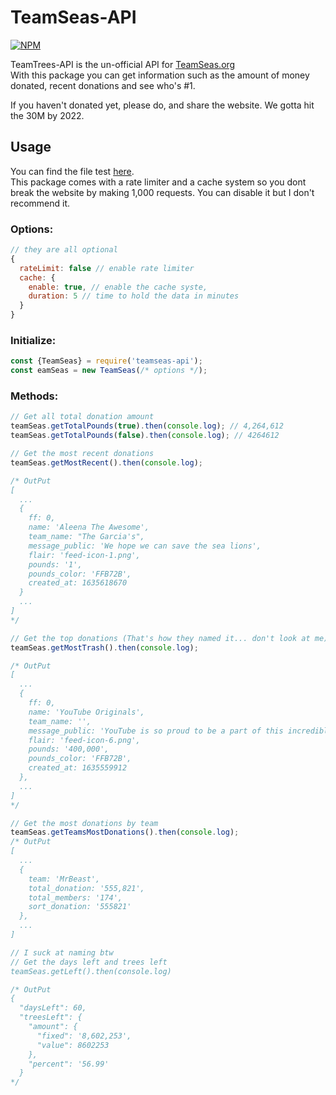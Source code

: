 # TeamSeas-API

[![NPM](https://nodei.co/npm/teamseas-api.png)](https://www.npmjs.com/package/teamseas-api)

TeamTrees-API is the un-official API for [TeamSeas.org](https://teamseas.org/)\
With this package you can get information such as the amount of money donated, recent donations
and see who's #1.

If you haven't donated yet, please do, and share the website. We gotta hit the 30M by 2022.

## Usage
You can find the file test [here](https://github.com/Jacxk/TeamSeas-API/blob/master/test.js).\
This package comes with a rate limiter and a cache system so you dont break the website by making 1,000 requests.
You can disable it but I don't recommend it.

### Options:
```js
// they are all optional
{
  rateLimit: false // enable rate limiter
  cache: {
    enable: true, // enable the cache syste,
    duration: 5 // time to hold the data in minutes
  }
}
```

### Initialize:
```js
const {TeamSeas} = require('teamseas-api');
const eamSeas = new TeamSeas(/* options */);
```

### Methods:
```js
// Get all total donation amount
teamSeas.getTotalPounds(true).then(console.log); // 4,264,612
teamSeas.getTotalPounds(false).then(console.log); // 4264612

// Get the most recent donations
teamSeas.getMostRecent().then(console.log);

/* OutPut
[
  ...
  {
    ff: 0,
    name: 'Aleena The Awesome',
    team_name: "The Garcia's",
    message_public: 'We hope we can save the sea lions',
    flair: 'feed-icon-1.png',
    pounds: '1',
    pounds_color: 'FFB72B',
    created_at: 1635618670
  }
  ...
]
*/

// Get the top donations (That's how they named it... don't look at me)
teamSeas.getMostTrash().then(console.log);

/* OutPut
[
  ...
  {
    ff: 0,
    name: 'YouTube Originals',
    team_name: '',
    message_public: 'YouTube is so proud to be a part of this incredible project. And encourage everyone to join TeamSeas in this effort!',
    flair: 'feed-icon-6.png',
    pounds: '400,000',
    pounds_color: 'FFB72B',
    created_at: 1635559912
  },
  ...
]
*/

// Get the most donations by team
teamSeas.getTeamsMostDonations().then(console.log);
/* OutPut
[
  ...
  {
    team: 'MrBeast',
    total_donation: '555,821',
    total_members: '174',
    sort_donation: '555821'
  },
  ...
]

// I suck at naming btw
// Get the days left and trees left
teamSeas.getLeft().then(console.log)

/* OutPut
{
  "daysLeft": 60,
  "treesLeft": {
    "amount": {
      "fixed": '8,602,253',
      "value": 8602253
    },
    "percent": '56.99'
  }
*/
```